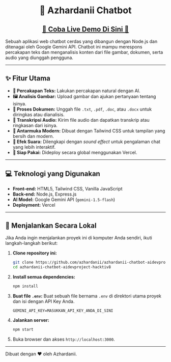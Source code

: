 <h1 align="center">🤖 Azhardanii Chatbot</h1>

<h2 align="center">
  <a href="https://azhardanii-chatbot.vercel.app/" target="_blank">
    <strong>🚀 Coba Live Demo Di Sini 🚀</strong>
  </a>
</h2>

Sebuah aplikasi web chatbot cerdas yang dibangun dengan Node.js dan ditenagai oleh Google Gemini API. Chatbot ini mampu merespons percakapan teks dan menganalisis konten dari file gambar, dokumen, serta audio yang diunggah pengguna.

---

## ✨ Fitur Utama

-   **💬 Percakapan Teks:** Lakukan percakapan natural dengan AI.
-   **🖼️ Analisis Gambar:** Upload gambar dan ajukan pertanyaan tentang isinya.
-   **📄 Proses Dokumen:** Unggah file `.txt`, `.pdf`, `.doc`, atau `.docx` untuk diringkas atau dianalisis.
-   **🎤 Transkripsi Audio:** Kirim file audio dan dapatkan transkrip atau ringkasan dari isinya.
-   **🎨 Antarmuka Modern:** Dibuat dengan Tailwind CSS untuk tampilan yang bersih dan modern.
-   **🎵 Efek Suara:** Dilengkapi dengan *sound effect* untuk pengalaman chat yang lebih interaktif.
-   **🚀 Siap Pakai:** Dideploy secara global menggunakan Vercel.

---

## 💻 Teknologi yang Digunakan

-   **Front-end:** HTML5, Tailwind CSS, Vanilla JavaScript
-   **Back-end:** Node.js, Express.js
-   **AI Model:** Google Gemini API (`gemini-1.5-flash`)
-   **Deployment:** Vercel

---

## 🚀 Menjalankan Secara Lokal

Jika Anda ingin menjalankan proyek ini di komputer Anda sendiri, ikuti langkah-langkah berikut:

1.  **Clone repository ini:**
    ```bash
    git clone https://github.com/azhardanii/azhardanii-chatbot-aidevproject-hacktiv8.git
    cd azhardanii-chatbot-aidevproject-hacktiv8
    ```

2.  **Install semua dependencies:**
    ```bash
    npm install
    ```

3.  **Buat file `.env`:**
    Buat sebuah file bernama `.env` di direktori utama proyek dan isi dengan API Key Anda.
    ```env
    GEMINI_API_KEY=MASUKKAN_API_KEY_ANDA_DI_SINI
    ```

4.  **Jalankan server:**
    ```bash
    npm start
    ```

5.  Buka browser dan akses `http://localhost:3000`.

---

Dibuat dengan ❤️ oleh Azhardanii.
